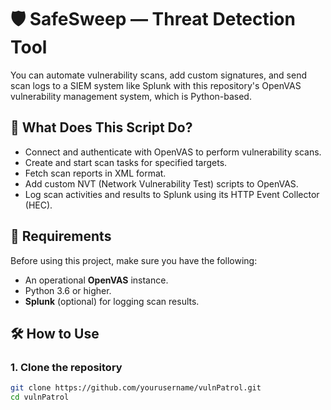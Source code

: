 # 🛡️ SafeSweep — Threat Detection Tool

You can automate vulnerability scans, add custom signatures, and send scan logs to a SIEM system like Splunk with this repository's OpenVAS vulnerability management system, which is Python-based.

## 🚀 What Does This Script Do?
- Connect and authenticate with OpenVAS to perform vulnerability scans.
- Create and start scan tasks for specified targets.
- Fetch scan reports in XML format.
- Add custom NVT (Network Vulnerability Test) scripts to OpenVAS.
- Log scan activities and results to Splunk using its HTTP Event Collector (HEC).

## 🧰 Requirements

Before using this project, make sure you have the following:
- An operational **OpenVAS** instance.
- Python 3.6 or higher.
- **Splunk** (optional) for logging scan results.

## 🛠️ How to Use

### 1. Clone the repository
```bash
git clone https://github.com/yourusername/vulnPatrol.git
cd vulnPatrol
